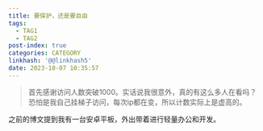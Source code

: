 ```yaml
---
title: 要保护，还是要自由
tags:
  - TAG1
  - TAG2
post-index: true
categories: CATEGORY
linkhash: '@@linkhash5'
date: 2023-10-07 10:35:57
---
```

 > 首先感谢访问人数突破1000。实话说我很意外，真的有这么多人在看吗？恐怕是我自己挂梯子访问，每次ip都在变，所以计数实际上是虚高的。

之前的博文提到我有一台安卓平板，外出带着进行轻量办公和开发。